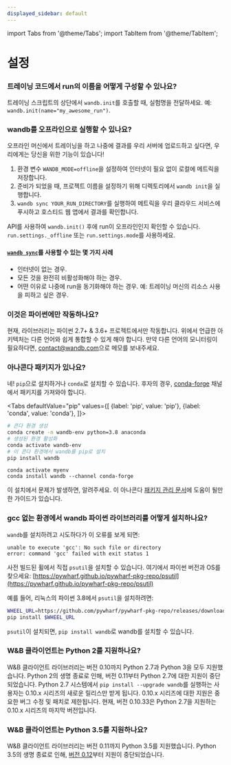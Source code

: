 ```yaml
---
displayed_sidebar: default
---
```

import Tabs from '@theme/Tabs';
import TabItem from '@theme/TabItem';

# 설정

### 트레이닝 코드에서 run의 이름을 어떻게 구성할 수 있나요?

트레이닝 스크립트의 상단에서 `wandb.init`를 호출할 때, 실험명을 전달하세요. 예: `wandb.init(name="my_awesome_run")`.

### wandb를 오프라인으로 실행할 수 있나요?

오프라인 머신에서 트레이닝을 하고 나중에 결과를 우리 서버에 업로드하고 싶다면, 우리에게는 당신을 위한 기능이 있습니다!

1. 환경 변수 `WANDB_MODE=offline`을 설정하여 인터넷이 필요 없이 로컬에 메트릭을 저장합니다.
2. 준비가 되었을 때, 프로젝트 이름을 설정하기 위해 디렉토리에서 `wandb init`을 실행합니다.
3. `wandb sync YOUR_RUN_DIRECTORY`를 실행하여 메트릭을 우리 클라우드 서비스에 푸시하고 호스티드 웹 앱에서 결과를 확인합니다.

API를 사용하여 `wandb.init()` 후에 run이 오프라인인지 확인할 수 있습니다. `run.settings._offline` 또는 `run.settings.mode`를 사용하세요.

#### [`wandb sync`](../../ref/cli/wandb-sync.md)를 사용할 수 있는 몇 가지 사례

* 인터넷이 없는 경우.
* 모든 것을 완전히 비활성화해야 하는 경우.
* 어떤 이유로 나중에 run을 동기화해야 하는 경우. 예: 트레이닝 머신의 리소스 사용을 피하고 싶은 경우.

### 이것은 파이썬에만 작동하나요?

현재, 라이브러리는 파이썬 2.7+ & 3.6+ 프로젝트에서만 작동합니다. 위에서 언급한 아키텍처는 다른 언어와 쉽게 통합할 수 있게 해야 합니다. 만약 다른 언어의 모니터링이 필요하다면, [contact@wandb.com](mailto:contact@wandb.com)으로 메모를 보내주세요.

### 아나콘다 패키지가 있나요?

네! `pip`으로 설치하거나 `conda`로 설치할 수 있습니다. 후자의 경우, [conda-forge](https://conda-forge.org) 채널에서 패키지를 가져와야 합니다.

<Tabs
  defaultValue="pip"
  values={[
    {label: 'pip', value: 'pip'},
    {label: 'conda', value: 'conda'},
  ]}>
  <TabItem value="pip">

```bash
# 콘다 환경 생성
conda create -n wandb-env python=3.8 anaconda
# 생성된 환경 활성화
conda activate wandb-env
# 이 콘다 환경에서 wandb를 pip로 설치
pip install wandb
```

  </TabItem>
  <TabItem value="conda">

```
conda activate myenv
conda install wandb --channel conda-forge
```

  </TabItem>
</Tabs>


이 설치에서 문제가 발생하면, 알려주세요. 이 아나콘다 [패키지 관리 문서](https://docs.conda.io/projects/conda/en/latest/user-guide/tasks/manage-pkgs.html)에 도움이 될만한 가이드가 있습니다.

### gcc 없는 환경에서 wandb 파이썬 라이브러리를 어떻게 설치하나요?

`wandb`를 설치하려고 시도하다가 이 오류를 보게 되면:

```
unable to execute 'gcc': No such file or directory
error: command 'gcc' failed with exit status 1
```

사전 빌드된 휠에서 직접 `psutil`을 설치할 수 있습니다. 여기에서 파이썬 버전과 OS를 찾으세요: [https://pywharf.github.io/pywharf-pkg-repo/psutil](https://pywharf.github.io/pywharf-pkg-repo/psutil)

예를 들어, 리눅스의 파이썬 3.8에서 `psutil`을 설치하려면:

```bash
WHEEL_URL=https://github.com/pywharf/pywharf-pkg-repo/releases/download/psutil-5.7.0-cp38-cp38-manylinux2010_x86_64.whl/psutil-5.7.0-cp38-cp38-manylinux2010_x86_64.whl#sha256=adc36dabdff0b9a4c84821ef5ce45848f30b8a01a1d5806316e068b5fd669c6d
pip install $WHEEL_URL
```

`psutil`이 설치되면, `pip install wandb`로 wandb를 설치할 수 있습니다.

### W&B 클라이언트는 Python 2를 지원하나요? <a href="#eol-python27" id="eol-python27"></a>

W&B 클라이언트 라이브러리는 버전 0.10까지 Python 2.7과 Python 3을 모두 지원했습니다. Python 2의 생명 종료로 인해, 버전 0.11부터 Python 2.7에 대한 지원이 중단되었습니다. Python 2.7 시스템에서 `pip install --upgrade wandb`를 실행하는 사용자는 0.10.x 시리즈의 새로운 릴리스만 받게 됩니다. 0.10.x 시리즈에 대한 지원은 중요한 버그 수정 및 패치로 제한됩니다. 현재, 버전 0.10.33은 Python 2.7을 지원하는 0.10.x 시리즈의 마지막 버전입니다.

### W&B 클라이언트는 Python 3.5를 지원하나요? <a href="#eol-python35" id="eol-python35"></a>

W&B 클라이언트 라이브러리는 버전 0.11까지 Python 3.5를 지원했습니다. Python 3.5의 생명 종료로 인해, [버전 0.12](https://github.com/wandb/wandb/releases/tag/v0.12.0)부터 지원이 중단되었습니다.